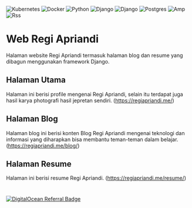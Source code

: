 ![Kubernetes](https://img.shields.io/badge/kubernetes-%23326ce5.svg?style=for-the-badge&logo=kubernetes&logoColor=white) ![Docker](https://img.shields.io/badge/docker-%230db7ed.svg?style=for-the-badge&logo=docker&logoColor=white) ![Python](https://img.shields.io/badge/python-3670A0?style=for-the-badge&logo=python&logoColor=ffdd54) ![Django](https://img.shields.io/badge/django-%23092E20.svg?style=for-the-badge&logo=django&logoColor=white) ![Django](https://img.shields.io/badge/django-%23092E20.svg?style=for-the-badge&logo=django&logoColor=white) ![Postgres](https://img.shields.io/badge/postgres-%23316192.svg?style=for-the-badge&logo=postgresql&logoColor=white) ![Amp](https://img.shields.io/badge/Amp-005AF0?style=for-the-badge&logo=amp&logoColor=white) ![Rss](https://img.shields.io/badge/rss-F88900?style=for-the-badge&logo=rss&logoColor=white) 

# Web Regi Apriandi
Halaman website Regi Apriandi termasuk halaman blog dan resume yang dibagun menggunakan framework Django.

## Halaman Utama
Halaman ini berisi profile mengenai Regi Apriandi, selain itu terdapat juga hasil karya photografi hasil jepretan sendiri. (https://regiapriandi.me/)

## Halaman Blog
Halaman blog ini berisi konten Blog Regi Apriandi mengenai teknologi dan informasi yang diharapkan bisa membantu teman-teman dalam belajar. (https://regiapriandi.me/blog/)

## Halaman Resume
Halaman ini berisi resume Regi Apriandi. (https://regiapriandi.me/resume/)

# 
[![DigitalOcean Referral Badge](https://web-platforms.sfo2.cdn.digitaloceanspaces.com/WWW/Badge%201.svg)](https://www.digitalocean.com/?refcode=c80595539677&utm_campaign=Referral_Invite&utm_medium=Referral_Program&utm_source=badge)
